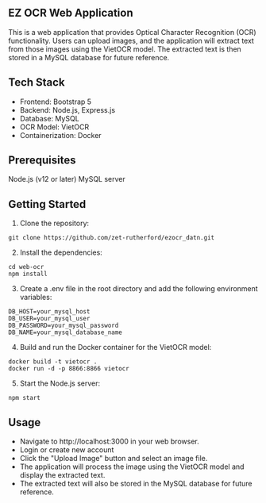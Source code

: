 ## EZ OCR Web Application
This is a web application that provides Optical Character Recognition (OCR) functionality. Users can upload images, and the application will extract text from those images using the VietOCR model. The extracted text is then stored in a MySQL database for future reference.
## Tech Stack
* Frontend: Bootstrap 5
* Backend: Node.js, Express.js
* Database: MySQL
* OCR Model: VietOCR
* Containerization: Docker
## Prerequisites
Node.js (v12 or later)
MySQL server
## Getting Started
1. Clone the repository:
```
git clone https://github.com/zet-rutherford/ezocr_datn.git
```
2. Install the dependencies:
```
cd web-ocr
npm install
```
3. Create a .env file in the root directory and add the following environment variables:
```
DB_HOST=your_mysql_host
DB_USER=your_mysql_user
DB_PASSWORD=your_mysql_password
DB_NAME=your_mysql_database_name
```
4. Build and run the Docker container for the VietOCR model:
```
docker build -t vietocr .
docker run -d -p 8866:8866 vietocr
```
5. Start the Node.js server:
```
npm start
```
## Usage

* Navigate to http://localhost:3000 in your web browser.
* Login or create new account
* Click the "Upload Image" button and select an image file.
* The application will process the image using the VietOCR model and display the extracted text.
* The extracted text will also be stored in the MySQL database for future reference.